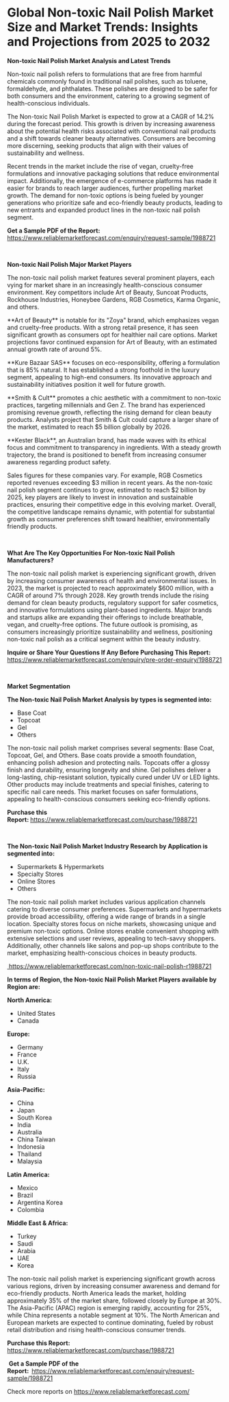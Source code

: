 <p><h1>Global Non-toxic Nail Polish Market Size and Market Trends: Insights and Projections from 2025 to 2032</h1></p><p><strong>Non-toxic Nail Polish Market Analysis and Latest Trends</strong></p>
<p><p>Non-toxic nail polish refers to formulations that are free from harmful chemicals commonly found in traditional nail polishes, such as toluene, formaldehyde, and phthalates. These polishes are designed to be safer for both consumers and the environment, catering to a growing segment of health-conscious individuals.</p><p>The Non-toxic Nail Polish Market is expected to grow at a CAGR of 14.2% during the forecast period. This growth is driven by increasing awareness about the potential health risks associated with conventional nail products and a shift towards cleaner beauty alternatives. Consumers are becoming more discerning, seeking products that align with their values of sustainability and wellness.</p><p>Recent trends in the market include the rise of vegan, cruelty-free formulations and innovative packaging solutions that reduce environmental impact. Additionally, the emergence of e-commerce platforms has made it easier for brands to reach larger audiences, further propelling market growth. The demand for non-toxic options is being fueled by younger generations who prioritize safe and eco-friendly beauty products, leading to new entrants and expanded product lines in the non-toxic nail polish segment.</p></p>
<p><strong>Get a Sample PDF of the Report:&nbsp;</strong> <a href="https://www.reliablemarketforecast.com/enquiry/request-sample/1988721?utm_campaign=2124&utm_medium=2&utm_source=Github&utm_content=ia&utm_term=10022025&utm_id=non-toxic-nail-polish">https://www.reliablemarketforecast.com/enquiry/request-sample/1988721</a></p>
<p>&nbsp;</p>
<p><strong>Non-toxic Nail Polish Major Market Players</strong></p>
<p><p>The non-toxic nail polish market features several prominent players, each vying for market share in an increasingly health-conscious consumer environment. Key competitors include Art of Beauty, Suncoat Products, Rockhouse Industries, Honeybee Gardens, RGB Cosmetics, Karma Organic, and others.</p><p>**Art of Beauty** is notable for its "Zoya" brand, which emphasizes vegan and cruelty-free products. With a strong retail presence, it has seen significant growth as consumers opt for healthier nail care options. Market projections favor continued expansion for Art of Beauty, with an estimated annual growth rate of around 5%.</p><p>**Kure Bazaar SAS** focuses on eco-responsibility, offering a formulation that is 85% natural. It has established a strong foothold in the luxury segment, appealing to high-end consumers. Its innovative approach and sustainability initiatives position it well for future growth.</p><p>**Smith & Cult** promotes a chic aesthetic with a commitment to non-toxic practices, targeting millennials and Gen Z. The brand has experienced promising revenue growth, reflecting the rising demand for clean beauty products. Analysts project that Smith & Cult could capture a larger share of the market, estimated to reach $5 billion globally by 2026.</p><p>**Kester Black**, an Australian brand, has made waves with its ethical focus and commitment to transparency in ingredients. With a steady growth trajectory, the brand is positioned to benefit from increasing consumer awareness regarding product safety.</p><p>Sales figures for these companies vary. For example, RGB Cosmetics reported revenues exceeding $3 million in recent years. As the non-toxic nail polish segment continues to grow, estimated to reach $2 billion by 2025, key players are likely to invest in innovation and sustainable practices, ensuring their competitive edge in this evolving market. Overall, the competitive landscape remains dynamic, with potential for substantial growth as consumer preferences shift toward healthier, environmentally friendly products.</p></p>
<p>&nbsp;</p>
<p><strong>What Are The Key Opportunities For Non-toxic Nail Polish Manufacturers?</strong></p>
<p><p>The non-toxic nail polish market is experiencing significant growth, driven by increasing consumer awareness of health and environmental issues. In 2023, the market is projected to reach approximately $600 million, with a CAGR of around 7% through 2028. Key growth trends include the rising demand for clean beauty products, regulatory support for safer cosmetics, and innovative formulations using plant-based ingredients. Major brands and startups alike are expanding their offerings to include breathable, vegan, and cruelty-free options. The future outlook is promising, as consumers increasingly prioritize sustainability and wellness, positioning non-toxic nail polish as a critical segment within the beauty industry.</p></p>
<p><strong>Inquire or Share Your Questions If Any Before Purchasing This Report:</strong> <a href="https://www.reliablemarketforecast.com/enquiry/pre-order-enquiry/1988721?utm_campaign=2124&utm_medium=2&utm_source=Github&utm_content=ia&utm_term=10022025&utm_id=non-toxic-nail-polish">https://www.reliablemarketforecast.com/enquiry/pre-order-enquiry/1988721</a></p>
<p>&nbsp;</p>
<p><strong>Market Segmentation</strong></p>
<p><strong>The Non-toxic Nail Polish Market Analysis by types is segmented into:</strong></p>
<p><ul><li>Base Coat</li><li>Topcoat</li><li>Gel</li><li>Others</li></ul></p>
<p><p>The non-toxic nail polish market comprises several segments: Base Coat, Topcoat, Gel, and Others. Base coats provide a smooth foundation, enhancing polish adhesion and protecting nails. Topcoats offer a glossy finish and durability, ensuring longevity and shine. Gel polishes deliver a long-lasting, chip-resistant solution, typically cured under UV or LED lights. Other products may include treatments and special finishes, catering to specific nail care needs. This market focuses on safer formulations, appealing to health-conscious consumers seeking eco-friendly options.</p></p>
<p><strong>Purchase this Report:&nbsp;</strong><a href="https://www.reliablemarketforecast.com/purchase/1988721?utm_campaign=2124&utm_medium=2&utm_source=Github&utm_content=ia&utm_term=10022025&utm_id=non-toxic-nail-polish">https://www.reliablemarketforecast.com/purchase/1988721</a></p>
<p>&nbsp;</p>
<p><strong>The Non-toxic Nail Polish Market Industry Research by Application is segmented into:</strong></p>
<p><ul><li>Supermarkets & Hypermarkets</li><li>Specialty Stores</li><li>Online Stores</li><li>Others</li></ul></p>
<p><p>The non-toxic nail polish market includes various application channels catering to diverse consumer preferences. Supermarkets and hypermarkets provide broad accessibility, offering a wide range of brands in a single location. Specialty stores focus on niche markets, showcasing unique and premium non-toxic options. Online stores enable convenient shopping with extensive selections and user reviews, appealing to tech-savvy shoppers. Additionally, other channels like salons and pop-up shops contribute to the market, emphasizing health-conscious choices in beauty products.</p></p>
<p><a href="https://www.reliablemarketforecast.com/non-toxic-nail-polish-r1988721?utm_campaign=2124&utm_medium=2&utm_source=Github&utm_content=ia&utm_term=10022025&utm_id=non-toxic-nail-polish">&nbsp;https://www.reliablemarketforecast.com/non-toxic-nail-polish-r1988721</a></p>
<p><strong>In terms of Region, the Non-toxic Nail Polish Market Players available by Region are:</strong></p>
<p>
    <p> <strong> North America: </strong>
        <ul>
            <li>United States</li>
            <li>Canada</li>
        </ul>
        </p> 
    <p> <strong> Europe: </strong>
        <ul>
            <li>Germany</li>
            <li>France</li>
            <li>U.K.</li>
            <li>Italy</li>
            <li>Russia</li>
        </ul>
        </p> 
    <p> <strong> Asia-Pacific: </strong>
        <ul>
            <li>China</li>
            <li>Japan</li>
            <li>South Korea</li>
            <li>India</li>
            <li>Australia</li>
            <li>China Taiwan</li>
            <li>Indonesia</li>
            <li>Thailand</li>
            <li>Malaysia</li>
        </ul>
        </p> 
    <p> <strong> Latin America: </strong>
        <ul>
            <li>Mexico</li>
            <li>Brazil</li>
            <li>Argentina Korea</li>
            <li>Colombia</li>
        </ul>
        </p> 
    <p> <strong> Middle East & Africa: </strong>
        <ul>
            <li>Turkey</li>
            <li>Saudi</li>
            <li>Arabia</li>
            <li>UAE</li>
            <li>Korea</li>
        </ul>
    </p>
    </p>
<p><p>The non-toxic nail polish market is experiencing significant growth across various regions, driven by increasing consumer awareness and demand for eco-friendly products. North America leads the market, holding approximately 35% of the market share, followed closely by Europe at 30%. The Asia-Pacific (APAC) region is emerging rapidly, accounting for 25%, while China represents a notable segment at 10%. The North American and European markets are expected to continue dominating, fueled by robust retail distribution and rising health-conscious consumer trends.</p></p>
<p><strong>Purchase this Report: </strong><a href="https://www.reliablemarketforecast.com/purchase/1988721?utm_campaign=2124&utm_medium=2&utm_source=Github&utm_content=ia&utm_term=10022025&utm_id=non-toxic-nail-polish">https://www.reliablemarketforecast.com/purchase/1988721</a></p>
<p>&nbsp;<strong>Get a Sample PDF of the Report:&nbsp;&nbsp;</strong><a href="https://www.reliablemarketforecast.com/enquiry/request-sample/1988721?utm_campaign=2124&utm_medium=2&utm_source=Github&utm_content=ia&utm_term=10022025&utm_id=non-toxic-nail-polish">https://www.reliablemarketforecast.com/enquiry/request-sample/1988721</a></p>
<p><strong></strong></p>
<p>Check more reports on <a href="https://www.reliablemarketforecast.com/?utm_campaign=2124&utm_medium=2&utm_source=Github&utm_content=ia&utm_term=10022025&utm_id=non-toxic-nail-polish">https://www.reliablemarketforecast.com/</a></p>